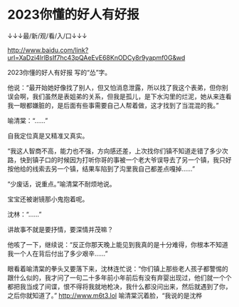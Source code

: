 # 2023你懂的好人有好报

↓↓↓最/新/观/看/入/口↓↓↓

http://www.baidu.com/link?url=XaDzi4lrlBsIf7hc43pQAeEvE68KnODCy8r9yapmf0G&wd

2023你懂的好人有好报
写的“怂”字。

他说：“最开始她好像找了别人，但又怕消息泄露，所以找了我这个表弟，但你别误会啊，我们虽然是表姐弟的关系，但我是孤儿，是下水沟里的烂泥，她从来连看我一眼都嫌脏的，是后面有些事需要自己人帮着做，这才找到了当混混的我。”

喻清棠：“……”

自我定位真是又精准又真实。

“我这人智商不高，能力也不强，方向感还差，上次找你们镇不知道走错了多少次路，快到镇子口的时候因为打听你哥的事被一个老大爷误导去了另一个镇，我只好按他给的线索去另一个镇，结果车陷到了沟里我自己都差点嘎掉……”

“少废话，说重点。”喻清棠不耐烦地说。

宝宝还被谢镜那小鬼抱着呢。

沈林：“……”

讲故事不就是要抒情，要深情并茂嘛？

他咳了一下，继续说：“反正你那天晚上能见到我真的是十分难得，你根本不知道我一个人在背后付出了多少艰辛……”

眼看着喻清棠的拳头又要落下来，沈林连忙说：“你们镇上那些老人孩子都警惕的跟什么似的，我才问了一句二十多年前小年前后有没有弃婴出现过，他们就一个个都把我当成了间谍，恨不得将我就地枪决，我什么都没问出来，然后就遇到了你，之后你就知道了。”
http://www.m6t3.lol
喻清棠沉着脸，“我说的是沈桦
